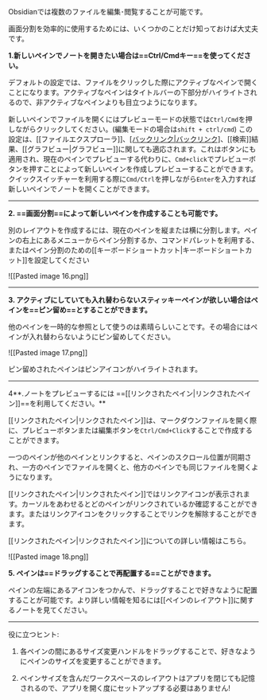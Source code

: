 Obsidianでは複数のファイルを編集･閲覧することが可能です。

画面分割を効率的に使用するためには、いくつかのことだけ知っておけば大丈夫です。	

**1.新しいペインでノートを開きたい場合は==Ctrl/Cmdキー==を使ってください。**

デフォルトの設定では、ファイルをクリックした際にアクティブなペインで開くことになります。アクティブなペインはタイトルバーの下部分がハイライトされるので、非アクティブなペインよりも目立つようになります。

新しいペインでファイルを開くにはプレビューモードの状態では`Ctrl/Cmd`を押しながらクリックしてください。(編集モードの場合は`shift + ctrl/cmd`) この設定は、[[ファイルエクスプローラ]]、[[バックリンク|バックリンク]](リンクとリンクされていないメンションの両方)、[[検索]]結果、[[グラフビュー|グラフビュー]]に関しても適応されます。これはボタンにも適用され、現在のペインでプレビューする代わりに、`Cmd+click`でプレビューボタンを押すことによって新しいペインを作成しプレビューすることができます。クイックスイッチャーを利用する際に`Cmd/Ctrl`を押しながら`Enter`を入力すれば新しいペインでノートを開くことができます。


---

**2. ==画面分割==によって新しいペインを作成することも可能です。**
	
別のレイアウトを作成するには、現在のペインを縦または横に分割します。ペインの右上にあるメニューからペイン分割するか、コマンドパレットを利用する、またはペイン分割のための[[キーボードショートカット|キーボードショートカット]]を設定してください

![[Pasted image 16.png]]


---

**3. アクティブにしていても入れ替わらないスティッキーペインが欲しい場合はペインを==ピン留め==とすることができます。**

他のペインを一時的な参照として使うのは素晴らしいことです。その場合にはペインが入れ替わらないようにピン留めしてください。

![[Pasted image 17.png]]

ピン留めされたペインはピンアイコンがハイライトされます。

---

4**.ノートをプレビューするには ==[[リンクされたペイン|リンクされたペイン]]==を利用してください。**

[[リンクされたペイン|リンクされたペイン]]は、マークダウンファイルを開く際に、プレビューボタンまたは編集ボタンを`Ctrl/Cmd+Click`することで作成することができます。

一つのペインが他のペインとリンクすると、ペインのスクロール位置が同期され、一方のペインでファイルを開くと、他方のペインでも同じファイルを開くようになります。

[[リンクされたペイン|リンクされたペイン]]ではリンクアイコンが表示されます。カーソルをあわせるとどのペインがリンクされているか確認することができます。またはリンクアイコンをクリックすることでリンクを解除することができます。

[[リンクされたペイン|リンクされたペイン]]についての詳しい情報はこちら。

![[Pasted image 18.png]]

**5. ペインは==ドラッグすることで再配置する==ことができます。**

ペインの左端にあるアイコンをつかんで、ドラッグすることで好きなように配置することが可能です。より詳しい情報を知るには[[ペインのレイアウト]]に関するノートを見てください。

---

役に立つヒント: 

1. 各ペインの間にあるサイズ変更ハンドルをドラッグすることで、好きなようにペインのサイズを変更することができます。

2. ペインサイズを含んだワークスペースのレイアウトはアプリを閉じても記憶されるので、アプリを開く度にセットアップする必要はありません!